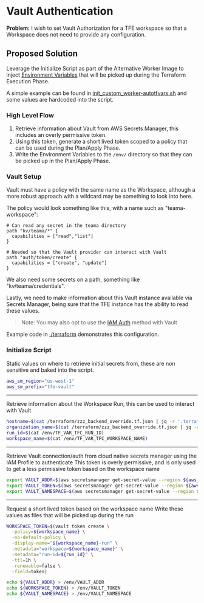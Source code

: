 # Vault Authentication

**Problem:** I wish to set Vault Authorization for a TFE workspace so that a Workspace does not need to provide any configuration.


## Proposed Solution

Leverage the Initialize Script as part of the Alternative Worker Image to inject [Environment Variables](https://www.terraform.io/docs/cli/config/environment-variables.html#tf_var_name) that will be picked up during the Terraform Execution Phase.


A simple example can be found in [init_custom_worker-autotfvars.sh](./init_custom_worker.sh) and some values are hardcoded into the script.

### High Level Flow

1. Retrieve information about Vault from AWS Secrets Manager, this includes an overly permissive token.
2. Using this token, generate a short lived token scoped to a policy that can be used during the Plan/Apply Phase.
3. Write the Environment Variables to the `/env/` directory so that they can be picked up in the Plan/Apply Phase.

### Vault Setup

Vault must have a policy with the same name as the Workspace, although a more robust approach with a wildcard may be something to look into here.

The policy would look something like this, with a name such as "teama-workspace":

```hcl
# Can read any secret in the teama directory
path "kv/teama/*" {
  capabilities = ["read","list"]
}

# Needed so that the Vault provider can interact with Vault
path "auth/token/create" {
  capabilities = ["create", "update"]
}
```

We also need some secrets on a path, something like "kv/teama/credentials".

Lastly, we need to make information about this Vault instance available via Secrets Manager, being sure that the TFE instance has the ability to read these values. 

> Note: You may also opt to use the [IAM Auth](https://www.vaultproject.io/docs/auth/aws) method with Vault

Example code in [./terraform](./terraform) demonstrates this configuration.


### Initialize Script

Static values on where to retrieve initial secrets from, these are non sensitive and baked into the script.
```sh
aws_sm_region="us-west-1"
aws_sm_prefix="tfe-vault"
```

---

Retrieve information about the Workspace Run, this can be used to interact with Vault
```sh
hostname=$(cat /terraform/zzz_backend_override.tf.json | jq -r '.terraform[0].backend[0].remote.hostname')
organization_name=$(cat /terraform/zzz_backend_override.tf.json | jq -r '.terraform[0].backend[0].remote.organization')
run_id=$(cat /env/TF_VAR_TFC_RUN_ID)
workspace_name=$(cat /env/TF_VAR_TFC_WORKSPACE_NAME)
```

---

Retrieve Vault connection/auth from cloud native secrets manager using the IAM Profile to authenticate
This token is overly permissive, and is only used to get a less permissive token based on the workspace name
```sh
export VAULT_ADDR=$(aws secretsmanager get-secret-value --region ${aws_sm_region} --secret-id ${aws_sm_prefix}-address | jq -r .SecretString)
export VAULT_TOKEN=$(aws secretsmanager get-secret-value --region ${aws_sm_region} --secret-id ${aws_sm_prefix}-token | jq -r .SecretString)
export VAULT_NAMESPACE=$(aws secretsmanager get-secret-value --region ${aws_sm_region} --secret-id ${aws_sm_prefix}-namespace | jq -r .SecretString)
```

---

Request a short lived token based on the workspace name
Write these values as files that will be picked up during the run

```sh
WORKSPACE_TOKEN=$(vault token create \
  -policy=${workspace_name} \
  -no-default-policy \
  -display-name="${workspace_name}-run" \
  -metadata="workspace=${workspace_name}" \
  -metadata="run-id=${run_id}" \
  -ttl=1h \
  -renewable=false \
  -field=token)

echo ${VAULT_ADDR} > /env/VAULT_ADDR
echo ${WORKSPACE_TOKEN} > /env/VAULT_TOKEN
echo ${VAULT_NAMESPACE} > /env/VAULT_NAMESPACE
```

